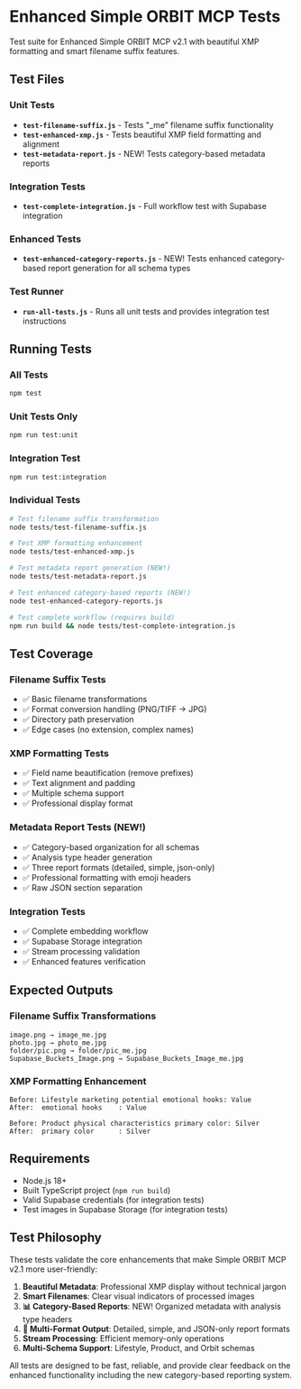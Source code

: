 # Enhanced Simple ORBIT MCP Tests

Test suite for Enhanced Simple ORBIT MCP v2.1 with beautiful XMP formatting and smart filename suffix features.

## Test Files

### Unit Tests
- **`test-filename-suffix.js`** - Tests "_me" filename suffix functionality
- **`test-enhanced-xmp.js`** - Tests beautiful XMP field formatting and alignment
- **`test-metadata-report.js`** - NEW! Tests category-based metadata reports

### Integration Tests  
- **`test-complete-integration.js`** - Full workflow test with Supabase integration

### Enhanced Tests
- **`test-enhanced-category-reports.js`** - NEW! Tests enhanced category-based report generation for all schema types

### Test Runner
- **`run-all-tests.js`** - Runs all unit tests and provides integration test instructions

## Running Tests

### All Tests
```bash
npm test
```

### Unit Tests Only
```bash
npm run test:unit
```

### Integration Test
```bash
npm run test:integration
```

### Individual Tests
```bash
# Test filename suffix transformation
node tests/test-filename-suffix.js

# Test XMP formatting enhancement
node tests/test-enhanced-xmp.js

# Test metadata report generation (NEW!)
node tests/test-metadata-report.js

# Test enhanced category-based reports (NEW!)
node test-enhanced-category-reports.js

# Test complete workflow (requires build)
npm run build && node tests/test-complete-integration.js
```

## Test Coverage

### Filename Suffix Tests
- ✅ Basic filename transformations
- ✅ Format conversion handling (PNG/TIFF → JPG)
- ✅ Directory path preservation
- ✅ Edge cases (no extension, complex names)

### XMP Formatting Tests
- ✅ Field name beautification (remove prefixes)
- ✅ Text alignment and padding
- ✅ Multiple schema support
- ✅ Professional display format

### Metadata Report Tests (NEW!)
- ✅ Category-based organization for all schemas
- ✅ Analysis type header generation
- ✅ Three report formats (detailed, simple, json-only)
- ✅ Professional formatting with emoji headers
- ✅ Raw JSON section separation

### Integration Tests
- ✅ Complete embedding workflow
- ✅ Supabase Storage integration  
- ✅ Stream processing validation
- ✅ Enhanced features verification

## Expected Outputs

### Filename Suffix Transformations
```
image.png → image_me.jpg
photo.jpg → photo_me.jpg  
folder/pic.png → folder/pic_me.jpg
Supabase_Buckets_Image.png → Supabase_Buckets_Image_me.jpg
```

### XMP Formatting Enhancement
```
Before: Lifestyle marketing potential emotional hooks: Value
After:  emotional hooks    : Value

Before: Product physical characteristics primary color: Silver
After:  primary color      : Silver
```

## Requirements

- Node.js 18+
- Built TypeScript project (`npm run build`)
- Valid Supabase credentials (for integration tests)
- Test images in Supabase Storage (for integration tests)

## Test Philosophy

These tests validate the core enhancements that make Simple ORBIT MCP v2.1 more user-friendly:

1. **Beautiful Metadata**: Professional XMP display without technical jargon
2. **Smart Filenames**: Clear visual indicators of processed images
3. **📊 Category-Based Reports**: NEW! Organized metadata with analysis type headers
4. **🎯 Multi-Format Output**: Detailed, simple, and JSON-only report formats
5. **Stream Processing**: Efficient memory-only operations
6. **Multi-Schema Support**: Lifestyle, Product, and Orbit schemas

All tests are designed to be fast, reliable, and provide clear feedback on the enhanced functionality including the new category-based reporting system.